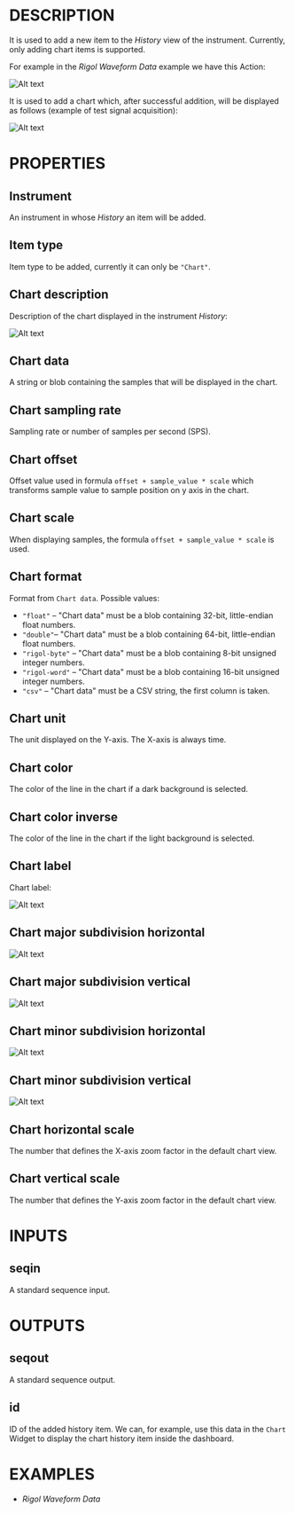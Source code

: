 # DESCRIPTION

It is used to add a new item to the _History_ view of the instrument. Currently, only adding chart items is supported.

For example in the _Rigol Waveform Data_ example we have this Action:

![Alt text](../images/add_to_instrument_history_action.png)

It is used to add a chart which, after successful addition, will be displayed as follows (example of test signal acquisition):

![Alt text](../images/add_to_instrument_history_history.png)

# PROPERTIES

## Instrument

An instrument in whose _History_ an item will be added.

## Item type

Item type to be added, currently it can only be `"Chart"`.

## Chart description

Description of the chart displayed in the instrument _History_:

![Alt text](../images/add_to_instrument_history_description.png)

## Chart data

A string or blob containing the samples that will be displayed in the chart.

## Chart sampling rate

Sampling rate or number of samples per second (SPS).

## Chart offset

Offset value used in formula `offset + sample_value * scale` which transforms sample value to sample position on y axis in the chart.

## Chart scale

When displaying samples, the formula `offset + sample_value * scale` is used.

## Chart format

Format from `Chart data`. Possible values:

-   `"float"` – "Chart data" must be a blob containing 32-bit, little-endian float numbers.
-   `"double"`– "Chart data" must be a blob containing 64-bit, little-endian float numbers.
-   `"rigol-byte"` – "Chart data" must be a blob containing 8-bit unsigned integer numbers.
-   `"rigol-word"` – "Chart data" must be a blob containing 16-bit unsigned integer numbers.
-   `"csv"` – "Chart data" must be a CSV string, the first column is taken.

## Chart unit

The unit displayed on the Y-axis. The X-axis is always time.

## Chart color

The color of the line in the chart if a dark background is selected.

## Chart color inverse

The color of the line in the chart if the light background is selected.

## Chart label

Chart label:

![Alt text](../images/add_to_instrument_history_label.png)

## Chart major subdivision horizontal

![Alt text](../images/add_to_instrument_history_major_subdivision_horizontal.png)

## Chart major subdivision vertical

![Alt text](../images/add_to_instrument_history_major_subdivision_vertical.png)

## Chart minor subdivision horizontal

![Alt text](../images/add_to_instrument_history_minor_subdivision_horizontal.png)

## Chart minor subdivision vertical

![Alt text](../images/add_to_instrument_history_minor_subdivision_vertical.png)

## Chart horizontal scale

The number that defines the X-axis zoom factor in the default chart view.

## Chart vertical scale

The number that defines the Y-axis zoom factor in the default chart view.

# INPUTS

## seqin

A standard sequence input.

# OUTPUTS

## seqout

A standard sequence output.

## id

ID of the added history item. We can, for example, use this data in the `Chart` Widget to display the chart history item inside the dashboard.

# EXAMPLES

-   _Rigol Waveform Data_
